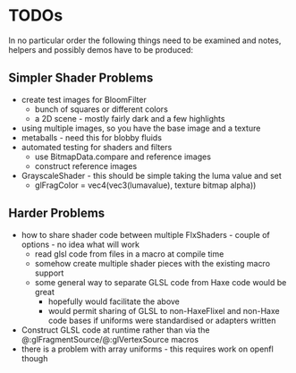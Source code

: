 # TODOs

In no particular order the following things need to be examined and notes, helpers and possibly demos have to be produced:

## Simpler Shader Problems
   * create test images for BloomFilter
     * bunch of squares or different colors
     * a 2D scene - mostly fairly dark and a few highlights
   * using multiple images, so you have the base image and a texture
   * metaballs - need this for blobby fluids
   * automated testing for shaders and filters
     * use BitmapData.compare and reference images
     * construct reference images
   * GrayscaleShader - this should be simple taking the luma value and set
     * glFragColor = vec4(vec3(lumavalue), texture bitmap alpha))

## Harder Problems
   * how to share shader code between multiple FlxShaders - couple of options - no idea what will work
     * read glsl code from files in a macro at compile time
     * somehow create multiple shader pieces with the existing macro support
     * some general way to separate GLSL code from Haxe code would be great
       * hopefully would facilitate the above
       * would permit sharing of GLSL to non-HaxeFlixel and non-Haxe code bases if uniforms were standardised or adapters written
   * Construct GLSL code at runtime rather than via the @:glFragmentSource/@:glVertexSource macros
   * there is a problem with array uniforms - this requires work on openfl though
   